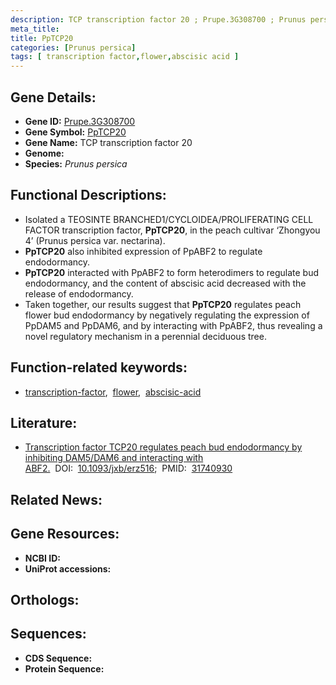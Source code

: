 ```yaml
---
description: TCP transcription factor 20 ; Prupe.3G308700 ; Prunus persica
meta_title:
title: PpTCP20
categories: [Prunus persica]
tags: [ transcription factor,flower,abscisic acid ]
---
```


## Gene Details:
- **Gene ID:** [Prupe.3G308700]()
- **Gene Symbol:** <u>PpTCP20</u>
- **Gene Name:** TCP transcription factor 20
- **Genome:** []()
- **Species:** *Prunus persica*

## Functional Descriptions:
   - Isolated a TEOSINTE BRANCHED1/CYCLOIDEA/PROLIFERATING CELL FACTOR transcription factor, **PpTCP20**, in the peach cultivar ‘Zhongyou 4’ (Prunus persica var. nectarina).
   - **PpTCP20** also inhibited expression of PpABF2 to regulate endodormancy.
   - **PpTCP20** interacted with PpABF2 to form heterodimers to regulate bud endodormancy, and the content of abscisic acid decreased with the release of endodormancy.
   - Taken together, our results suggest that **PpTCP20** regulates peach flower bud endodormancy by negatively regulating the expression of PpDAM5 and PpDAM6, and by interacting with PpABF2, thus revealing a novel regulatory mechanism in a perennial deciduous tree.

## Function-related keywords:
   - [transcription-factor](/tags/transcription-factor/),&nbsp;&nbsp;[flower](/tags/flower/),&nbsp;&nbsp;[abscisic-acid](/tags/abscisic-acid/)

## Literature:
   - [Transcription factor TCP20 regulates peach bud endodormancy by inhibiting DAM5/DAM6 and interacting with ABF2.](https://doi.org/10.1093/jxb/erz516)&nbsp;&nbsp;DOI:&nbsp;&nbsp;[10.1093/jxb/erz516](https://doi.org/10.1093/jxb/erz516);&nbsp;&nbsp;PMID:&nbsp;&nbsp;[31740930](https://pubmed.ncbi.nlm.nih.gov/31740930/)

## Related News:

## Gene Resources:
- **NCBI ID:**  [](https://www.ncbi.nlm.nih.gov/gene/?term=)
- **UniProt accessions:**  [](https://www.uniprot.org/uniprotkb//entry)

## Orthologs:

## Sequences:
- **CDS Sequence:**
- **Protein Sequence:**
